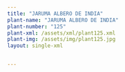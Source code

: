 ```yaml
---
title: "JARUMA ALBERO DE INDIA"
plant-name: "JARUMA ALBERO DE INDIA"
plant-number: "125"
plant-xml: /assets/xml/plant125.xml
plant-img: /assets/img/plant125.jpg
layout: single-xml


---
```

